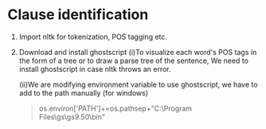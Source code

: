 # Clause identification

1. Import nltk for tokenization, POS tagging etc.

2. Download and install ghostscript
   (i)To visualize each word's POS tags in the form of a tree or to draw a parse tree of the sentence, We need to install ghostscript in 
   case nltk throws an error.
   
   (ii)We are modifying environment variable to use ghostscript, we have to add to the path manually (for windows)
   > os.environ['PATH']+=os.pathsep+"C:\\Program Files\\gs\\gs9.50\\bin" 
